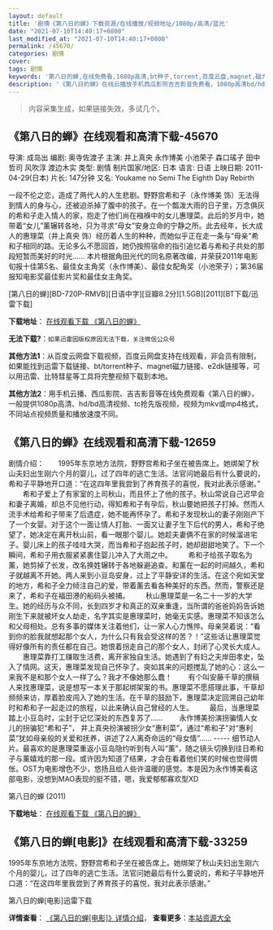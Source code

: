 ```yaml
---
layout: default
title: '剧情《第八日的蝉》下载资源/在线播放/视频地址/1080p/高清/蓝光'
date: "2021-07-10T14:40:17+0800"
last_modified_at: "2021-07-10T14:40:17+0800"
permalink: /45670/
categories: 剧情
cover:
tags: 剧情
keywords: '第八日的蝉,在线免费看,1080p高清,bt种子,torrent,百度云盘,magnet,磁力链,迅雷下载资源'
description: '《第八日的蝉》在线云播放手机西瓜影院吉吉影音免费看，1080p高清bd/hd未删减完整版和tc抢先枪版，mkv/mp4格式，附带bt/torrent种子、magnet/磁力链、百度云盘、网盘资源迅雷下载链接'
---
```


>内容采集生成，如果链接失效，多试几个。


## 《第八日的蝉》在线观看和高清下载-45670

导演: 成岛出 编剧: 奥寺佐渡子 主演: 井上真央 永作博美 小池荣子 森口瑤子 田中哲司 风吹淳 渡边木实 类型: 剧情 制片国家/地区: 日本 语言: 日语 上映日期: 2011-04-29(日本) 片长: 147分钟 又名: Youkame no Semi The Eighth Day Rebirth

一段不伦之恋，造成了两代人的人生悲剧。野野宫希和子（永作博美 饰）无法得到情人的身与心，还被迫杀掉了腹中的孩子。在一个瓢泼大雨的日子里，万念俱灰的希和子走入情人的家，抱走了他们尚在襁褓中的女儿惠理菜。此后的岁月中，她带着“女儿”薰辗转各地，只为寻求“母女”安身立命的宁静之所。此去经年，长大成人的惠理菜（井上真央 饰）经历着人生的种种，而她似乎正在走一条与“母亲”希和子相同的路。无论多么不愿回首，她仍按照宿命的指引追忆着与希和子共处的那段短暂而美好的时光…… 本片根据角田光代的同名原著改编，并荣获2011年电影旬报十佳第5名、最佳女主角奖（永作博美）、最佳女配角奖（小池荣子）；第36届报知电影奖最佳影片奖和最佳女主角奖。


[第八日的蝉][BD-720P-RMVB][日语中字][豆瓣8.2分][1.5GB][2011][BT下载/迅雷下载]

**下载地址**： [在线观看下载 《第八日的蝉》](https://www.btdx8.com/torrent/rebirth_2011.html) 


**无法下载?**：`如果迅雷因版权原因无法下载，关注微信公众号 `

**其他方法1**：从百度云网盘下载视频，百度云网盘支持在线观看，非会员有限制，如果能找到迅雷下载链接、bt/torrent种子、magnet磁力链接、e2dk链接等，可以用迅雷、比特彗星等工具将完整视频下载到本地。

**其他方法2**：用手机云播、西瓜影院、吉吉影音等在线免费观看《第八日的蝉》，一般提供1080p高清、hd/bd高清视频、tc抢先版视频，视频为mkv或mp4格式，不同站点视频质量和播放速度不同。


## 《第八日的蝉》在线观看和高清下载-12659

剧情介绍：　　1995年东京地方法院，野野宫希和子坐在被告席上。她绑架了秋山夫妇出生刚六个月的婴儿，过了四年的逃亡生活。法官问她最后有什么要说的，希和子平静地开口道：“在这四年里我尝到了养育孩子的喜悦，我对此表示感谢。” 　　希和子爱上了有家室的上司秋山，而且怀上了他的孩子。秋山常说自己迟早会和妻子离婚，却总不见他行动，得知希和子有孕后，秋山要她把孩子打掉。然而人流手术给希和子带来了后遗症，她不能再怀孕了。希和子发现秋山的妻子刚刚产下了一个女婴。对于这个一面让情人打胎、一面又让妻子生下后代的男人，希和子绝望了，她决定在离开秋山前，看一眼那个婴儿。她趁夫妻俩不在家的时候溜进宅子。婴儿床上的孩子哇哇大哭，而当希和子抱起孩子时，她却甜甜地笑了。下一个瞬间，希和子用衣服紧紧裹住婴儿冲入了大雨之中。 　　希和子给孩子取名为薰，她剪掉了长发，改名换姓辗转于各地躲避追查。和薰在一起的时间越久，希和子就越离不开她。两人来到小豆岛安身，过上了平静安详的生活。在这个宛如天堂的地方，希和子全力倾注自己的爱，带着薰去看各种美好的东西。然而，警察还是来了，希和子在福田港的船码头被捕。 　　秋山惠理菜是一名二十一岁的大学生。她的经历与众不同，长到四岁才和真正的双亲重逢，当所谓的爸爸妈妈告诉她刚生下来就被坏女人劫走，名字其实是惠理菜时，她毫无实感。惠理菜不知该怎么和父母相处。总有多事的媒体关注着他们，让一家人心力憔悴。母亲哭着说：“看到你的脸我就想起那个女人，为什么只有我会受这样的苦？！”这些话让惠理菜觉得好像所有的责任都在自己。她恨着拐走自己的那个女人，封闭了心灵长大成人。 　　惠理菜靠打工赚取生活费，离开家独自生活。她遇到了有妇之夫岸田孝史，坠入了情网。这天，惠理菜发现自己怀孕了。突如其来的问题搅乱了她的心：这么一来我不是和那个女人一样了么？我才不像她那么蠢！ 　　有个叫安藤千草的撰稿人来找惠理菜，说是想写一本关于那起绑架案的书。惠理菜不愿搭理此事，千草却频频来访，厚着脸皮闯入了她的生活。在千草的鼓励下，惠理菜决定回溯自己幼年时和希和子一起走过的旅程，以此来确认自己曾经的人生。 　　最后，当惠理菜踏上小豆岛时，尘封于记忆深处的东西复苏了…… 　　永作博美扮演拐骗情人女儿的拐骗犯“希和子”， 井上真央扮演被拐少女“惠利菜”，通过“希和子”对“惠利菜”犹如母亲般的关爱和抚养，讲述了2人离奇命运的“母女情”…… ----- 细节动人片。最喜欢的是惠理菜重返小豆岛隐约听到有人叫“薰”，随之镜头切换到往日希和子与薰嬉戏的那一段。或许因为知道了结果，才会在看着他们笑的时候也觉得惆怅。OST为电影增色不少，悠扬且给人些许温暖的感觉。本是因为永作博美看这部电影，没想到MAO表现的挺不错，嗯，我爱郁郁寡欢型XD


第八日的蝉 (2011)

**下载地址**： [在线观看下载 《第八日的蝉》](https://www.btbtdy.me/btdy/dy6683.html) 


## 《第八日的蝉[电影]》在线观看和高清下载-33259

1995年东京地方法院，野野宫希和子坐在被告席上。她绑架了秋山夫妇出生刚六个月的婴儿，过了四年的逃亡生活。法官问她最后有什么要说的，希和子平静地开口道：&ldquo;在这四年里我尝到了养育孩子的喜悦，我对此表示感谢。&rdquo;


第八日的蝉[电影]迅雷下载

**详情查看**： [《第八日的蝉[电影]》详情介绍](/movie/33259/)， **查看更多**：[本站资源大全](/movie/t/all/)

